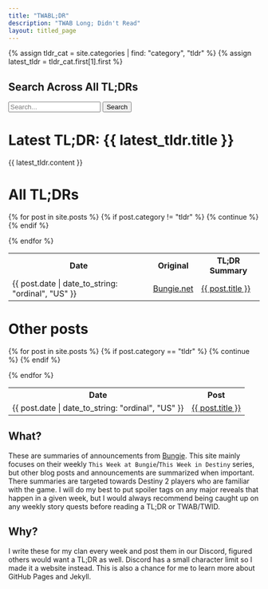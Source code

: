 ```yaml
---
title: "TWABL;DR"
description: "TWAB Long; Didn't Read"
layout: titled_page
---
```


{% assign tldr_cat = site.categories | find: "category", "tldr" %}
{% assign latest_tldr = tldr_cat.first[1].first %}

## Search Across All TL;DRs

<div class="header-search">
  <form class="header-search-form" action="/search" method="get">
    <input type="text" id="search-box" placeholder="Search..." name="query">
    <input type="submit" value="Search">
  </form>
</div>

# Latest TL;DR: {{ latest_tldr.title }}

{{ latest_tldr.content }}


# All TL;DRs

<table><tr><th>Date</th><th>Original</th><th>TL;DR Summary</th></tr>

{% for post in site.posts %}
    {% if post.category != "tldr" %}
        {% continue %}
    {% endif %}
    <tr><td> {{ post.date | date_to_string: "ordinal", "US" }} </td><td> <a href="{{ post.bungie_url }}">Bungie.net</a> </td><td> <a href="{{ post.url | relative_url }}">{{ post.title }}</a> </td></tr>
{% endfor %}

</table>

# Other posts

<table><tr><th>Date</th><th>Post</th></tr>

{% for post in site.posts %}
    {% if post.category == "tldr" %}
        {% continue %}
    {% endif %}
    <tr><td> {{ post.date | date_to_string: "ordinal", "US" }}</td><td><a href="{{ post.url | relative_url }}">{{ post.title }}</a></td></tr>
{% endfor %}
</table>

## What?

These are summaries of announcements from [Bungie](https://bungie.net). This site mainly focuses on their weekly `This Week at Bungie`/`This Week in Destiny` series, but other blog posts and announcements are summarized when important. There summaries are targeted towards Destiny 2 players who are familiar with the game. I will do my best to put spoiler tags on any major reveals that happen in a given week, but I would always recommend being caught up on any weekly story quests before reading a TL;DR or TWAB/TWID.

## Why?

I write these for my clan every week and post them in our Discord, figured others would want a TL;DR as well. Discord has a small character limit so I made it a website instead. This is also a chance for me to learn more about GitHub Pages and Jekyll.